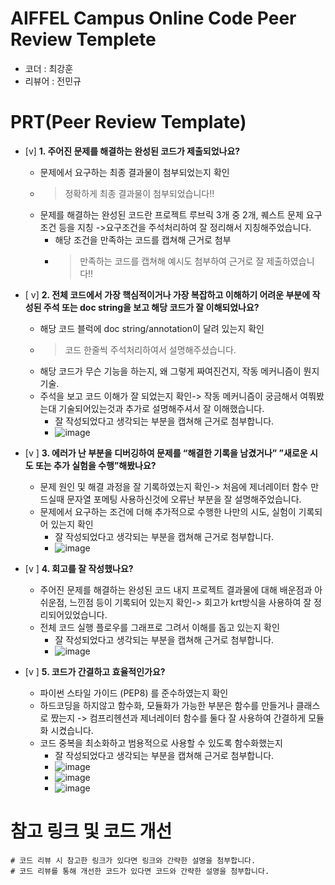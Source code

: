 # AIFFEL Campus Online Code Peer Review Templete
- 코더 : 최강훈
- 리뷰어 : 전민규


# PRT(Peer Review Template)
- [v]  **1. 주어진 문제를 해결하는 완성된 코드가 제출되었나요?**
    - 문제에서 요구하는 최종 결과물이 첨부되었는지 확인
    - >정확하게 최종 결과물이 첨부되었습니다!!
    - 문제를 해결하는 완성된 코드란 프로젝트 루브릭 3개 중 2개, 
    퀘스트 문제 요구조건 등을 지칭
     ->요구조건을 주석처리하여 잘 정리해서 지칭해주었습니다.
        - 해당 조건을 만족하는 코드를 캡쳐해 근거로 첨부
        - > 만족하는 코드를 캡쳐해 예시도 첨부하여 근거로 잘 제출하였습니다!!
    
- [ v]  **2. 전체 코드에서 가장 핵심적이거나 가장 복잡하고 이해하기 어려운 부분에 작성된 
주석 또는 doc string을 보고 해당 코드가 잘 이해되었나요?**
    - 해당 코드 블럭에 doc string/annotation이 달려 있는지 확인
    - > 코드 한줄씩 주석처리하여서 설명해주셨습니다.
    - 해당 코드가 무슨 기능을 하는지, 왜 그렇게 짜여진건지, 작동 메커니즘이 뭔지 기술.
    - 주석을 보고 코드 이해가 잘 되었는지 확인-> 작동 메커니즘이 궁금해서 여쭤봤는대 기술되어있는것과 추가로 설명해주셔서 잘 이해했습니다.
        - 잘 작성되었다고 생각되는 부분을 캡쳐해 근거로 첨부합니다.
        - ![image](https://github.com/jeonminkyu/Aiffel_study/assets/149549014/961b4543-5365-424c-b725-b37508076a93)

        
- [v ]  **3. 에러가 난 부분을 디버깅하여 문제를 “해결한 기록을 남겼거나” 
”새로운 시도 또는 추가 실험을 수행”해봤나요?**
    - 문제 원인 및 해결 과정을 잘 기록하였는지 확인-> 처음에 제너레이터 함수 만드실때 문자열 포메팅 사용하신것에 오류난 부분을 잘 설명해주었습니다.
    - 문제에서 요구하는 조건에 더해 추가적으로 수행한 나만의 시도, 
    실험이 기록되어 있는지 확인
        - 잘 작성되었다고 생각되는 부분을 캡쳐해 근거로 첨부합니다.
        - ![image](https://github.com/jeonminkyu/Aiffel_study/assets/149549014/bc3df632-59d5-452e-99f8-577cb1d00f6d)

        
- [v ]  **4. 회고를 잘 작성했나요?**
    - 주어진 문제를 해결하는 완성된 코드 내지 프로젝트 결과물에 대해
    배운점과 아쉬운점, 느낀점 등이 기록되어 있는지 확인-> 회고가 krt방식을 사용하여 잘 정리되어있었습니다.
    - 전체 코드 실행 플로우를 그래프로 그려서 이해를 돕고 있는지 확인
        - 잘 작성되었다고 생각되는 부분을 캡쳐해 근거로 첨부합니다.
        - ![image](https://github.com/jeonminkyu/Aiffel_study/assets/149549014/bec1490a-bdf5-4b1a-a0c2-e0d9f688a0d1)

        
- [v ]  **5. 코드가 간결하고 효율적인가요?**
    - 파이썬 스타일 가이드 (PEP8) 를 준수하였는지 확인
    - 하드코딩을 하지않고 함수화, 모듈화가 가능한 부분은 함수를 만들거나 클래스로 짰는지 -> 컴프리헨션과 제너레이터 함수를 둘다 잘 사용하여 간결하게 모듈화 시켰습니다.
    - 코드 중복을 최소화하고 범용적으로 사용할 수 있도록 함수화했는지
        - 잘 작성되었다고 생각되는 부분을 캡쳐해 근거로 첨부합니다.
        - ![image](https://github.com/jeonminkyu/Aiffel_study/assets/149549014/223b128b-b74a-46d5-9935-0d6b728e12df)
        - ![image](https://github.com/jeonminkyu/Aiffel_study/assets/149549014/5a7a67ad-1b2b-4f5d-82ca-5e6fe0007023)
        - ![image](https://github.com/jeonminkyu/Aiffel_study/assets/149549014/23471f62-6a0f-4ea6-8571-ed07d5255486)





# 참고 링크 및 코드 개선
```
# 코드 리뷰 시 참고한 링크가 있다면 링크와 간략한 설명을 첨부합니다.
# 코드 리뷰를 통해 개선한 코드가 있다면 코드와 간략한 설명을 첨부합니다.
```

